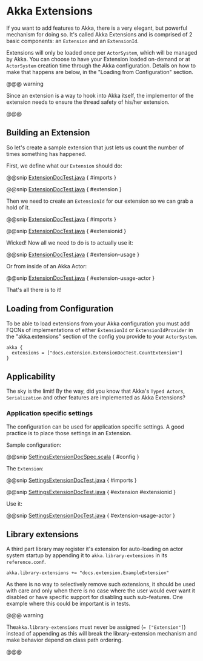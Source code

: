 <a id="extending-akka-java"></a>
# Akka Extensions

If you want to add features to Akka, there is a very elegant, but powerful mechanism for doing so.
It's called Akka Extensions and is comprised of 2 basic components: an `Extension` and an `ExtensionId`.

Extensions will only be loaded once per `ActorSystem`, which will be managed by Akka.
You can choose to have your Extension loaded on-demand or at `ActorSystem` creation time through the Akka configuration.
Details on how to make that happens are below, in the "Loading from Configuration" section.

@@@ warning

Since an extension is a way to hook into Akka itself, the implementor of the extension needs to
ensure the thread safety of his/her extension.

@@@

## Building an Extension

So let's create a sample extension that just lets us count the number of times something has happened.

First, we define what our `Extension` should do:

@@snip [ExtensionDocTest.java](code/jdocs/extension/ExtensionDocTest.java) { #imports }

@@snip [ExtensionDocTest.java](code/jdocs/extension/ExtensionDocTest.java) { #extension }

Then we need to create an `ExtensionId` for our extension so we can grab a hold of it.

@@snip [ExtensionDocTest.java](code/jdocs/extension/ExtensionDocTest.java) { #imports }

@@snip [ExtensionDocTest.java](code/jdocs/extension/ExtensionDocTest.java) { #extensionid }

Wicked! Now all we need to do is to actually use it:

@@snip [ExtensionDocTest.java](code/jdocs/extension/ExtensionDocTest.java) { #extension-usage }

Or from inside of an Akka Actor:

@@snip [ExtensionDocTest.java](code/jdocs/extension/ExtensionDocTest.java) { #extension-usage-actor }

That's all there is to it!

## Loading from Configuration

To be able to load extensions from your Akka configuration you must add FQCNs of implementations of either `ExtensionId` or `ExtensionIdProvider`
in the "akka.extensions" section of the config you provide to your `ActorSystem`.

```
akka {
  extensions = ["docs.extension.ExtensionDocTest.CountExtension"]
}
```

## Applicability

The sky is the limit!
By the way, did you know that Akka's `Typed Actors`, `Serialization` and other features are implemented as Akka Extensions?

<a id="extending-akka-java-settings"></a>
### Application specific settings

The <!-- FIXME: More than one link target with name configuration in path Some(/java/extending-akka.rst) --> configuration can be used for application specific settings. A good practice is to place those settings in an Extension.

Sample configuration:

@@snip [SettingsExtensionDocSpec.scala](../scala/code/docs/extension/SettingsExtensionDocSpec.scala) { #config }

The `Extension`:

@@snip [SettingsExtensionDocTest.java](code/jdocs/extension/SettingsExtensionDocTest.java) { #imports }

@@snip [SettingsExtensionDocTest.java](code/jdocs/extension/SettingsExtensionDocTest.java) { #extension #extensionid }

Use it:

@@snip [SettingsExtensionDocTest.java](code/jdocs/extension/SettingsExtensionDocTest.java) { #extension-usage-actor }

## Library extensions

A third part library may register it's extension for auto-loading on actor system startup by appending it to
`akka.library-extensions` in its `reference.conf`.

```
akka.library-extensions += "docs.extension.ExampleExtension"
```

As there is no way to selectively remove such extensions, it should be used with care and only when there is no case
where the user would ever want it disabled or have specific support for disabling such sub-features. One example where
this could be important is in tests.

@@@ warning

The``akka.library-extensions`` must never be assigned (`= ["Extension"]`) instead of appending as this will break
the library-extension mechanism and make behavior depend on class path ordering.

@@@